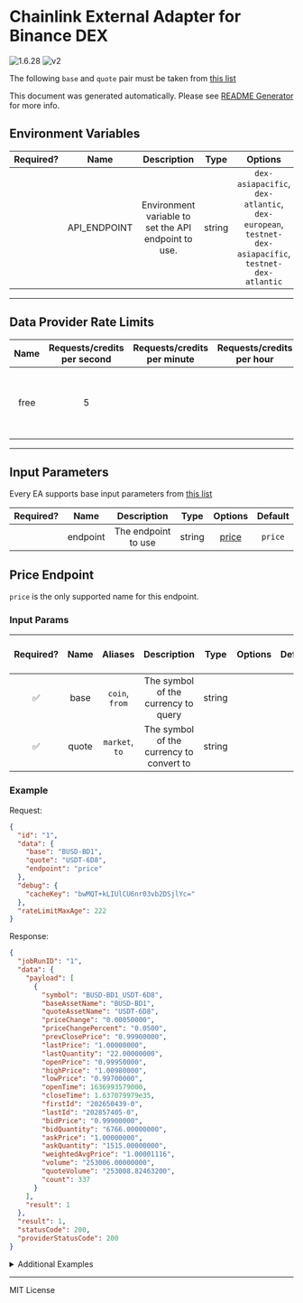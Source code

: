 # Chainlink External Adapter for Binance DEX

![1.6.28](https://img.shields.io/github/package-json/v/smartcontractkit/external-adapters-js?filename=packages/sources/binance-dex/package.json) ![v2](https://img.shields.io/badge/framework%20version-v2-blueviolet)

The following `base` and `quote` pair must be taken from [this list](https://dex.binance.org/api/v1/markets)

This document was generated automatically. Please see [README Generator](../../scripts#readme-generator) for more info.

## Environment Variables

| Required? |     Name     |                     Description                      |  Type  |                                               Options                                                |      Default      |
| :-------: | :----------: | :--------------------------------------------------: | :----: | :--------------------------------------------------------------------------------------------------: | :---------------: |
|           | API_ENDPOINT | Environment variable to set the API endpoint to use. | string | `dex-asiapacific`, `dex-atlantic`, `dex-european`, `testnet-dex-asiapacific`, `testnet-dex-atlantic` | `dex-asiapacific` |

---

## Data Provider Rate Limits

| Name | Requests/credits per second | Requests/credits per minute | Requests/credits per hour |                                               Note                                                |
| :--: | :-------------------------: | :-------------------------: | :-----------------------: | :-----------------------------------------------------------------------------------------------: |
| free |              5              |                             |                           | different endpoints have different limits, this is for /api/v1/ticker/24hr which we currently use |

---

## Input Parameters

Every EA supports base input parameters from [this list](../../core/bootstrap#base-input-parameters)

| Required? |   Name   |     Description     |  Type  |         Options          | Default |
| :-------: | :------: | :-----------------: | :----: | :----------------------: | :-----: |
|           | endpoint | The endpoint to use | string | [price](#price-endpoint) | `price` |

## Price Endpoint

`price` is the only supported name for this endpoint.

### Input Params

| Required? | Name  |    Aliases     |               Description                |  Type  | Options | Default | Depends On | Not Valid With |
| :-------: | :---: | :------------: | :--------------------------------------: | :----: | :-----: | :-----: | :--------: | :------------: |
|    ✅     | base  | `coin`, `from` |   The symbol of the currency to query    | string |         |         |            |                |
|    ✅     | quote | `market`, `to` | The symbol of the currency to convert to | string |         |         |            |                |

### Example

Request:

```json
{
  "id": "1",
  "data": {
    "base": "BUSD-BD1",
    "quote": "USDT-6D8",
    "endpoint": "price"
  },
  "debug": {
    "cacheKey": "bwMQT+kLIUlCU6nr03vb2DSjlYc="
  },
  "rateLimitMaxAge": 222
}
```

Response:

```json
{
  "jobRunID": "1",
  "data": {
    "payload": [
      {
        "symbol": "BUSD-BD1_USDT-6D8",
        "baseAssetName": "BUSD-BD1",
        "quoteAssetName": "USDT-6D8",
        "priceChange": "0.00050000",
        "priceChangePercent": "0.0500",
        "prevClosePrice": "0.99900000",
        "lastPrice": "1.00000000",
        "lastQuantity": "22.00000000",
        "openPrice": "0.99950000",
        "highPrice": "1.00980000",
        "lowPrice": "0.99700000",
        "openTime": 1636993579000,
        "closeTime": 1.637079979e35,
        "firstId": "202650439-0",
        "lastId": "202857405-0",
        "bidPrice": "0.99900000",
        "bidQuantity": "6766.00000000",
        "askPrice": "1.00000000",
        "askQuantity": "1515.00000000",
        "weightedAvgPrice": "1.00001116",
        "volume": "253006.00000000",
        "quoteVolume": "253008.82463200",
        "count": 337
      }
    ],
    "result": 1
  },
  "result": 1,
  "statusCode": 200,
  "providerStatusCode": 200
}
```

<details>
<summary>Additional Examples</summary>

Request:

```json
{
  "id": "1",
  "data": {
    "base": "overridablevalue",
    "quote": "USDT-6D8",
    "endpoint": "price",
    "overrides": {
      "binance_dex": {
        "overridablevalue": "BUSD-BD1"
      }
    }
  },
  "debug": {
    "cacheKey": "7ox5Q7U2PnYBLLJ/xmMOV/qJJPs="
  },
  "rateLimitMaxAge": 444
}
```

Response:

```json
{
  "jobRunID": "1",
  "data": {
    "payload": [
      {
        "symbol": "BUSD-BD1_USDT-6D8",
        "baseAssetName": "BUSD-BD1",
        "quoteAssetName": "USDT-6D8",
        "priceChange": "0.00050000",
        "priceChangePercent": "0.0500",
        "prevClosePrice": "0.99900000",
        "lastPrice": "1.00000000",
        "lastQuantity": "22.00000000",
        "openPrice": "0.99950000",
        "highPrice": "1.00980000",
        "lowPrice": "0.99700000",
        "openTime": 1636993579000,
        "closeTime": 1.637079979e35,
        "firstId": "202650439-0",
        "lastId": "202857405-0",
        "bidPrice": "0.99900000",
        "bidQuantity": "6766.00000000",
        "askPrice": "1.00000000",
        "askQuantity": "1515.00000000",
        "weightedAvgPrice": "1.00001116",
        "volume": "253006.00000000",
        "quoteVolume": "253008.82463200",
        "count": 337
      }
    ],
    "result": 1
  },
  "result": 1,
  "statusCode": 200,
  "providerStatusCode": 200
}
```

</details>

---

MIT License
